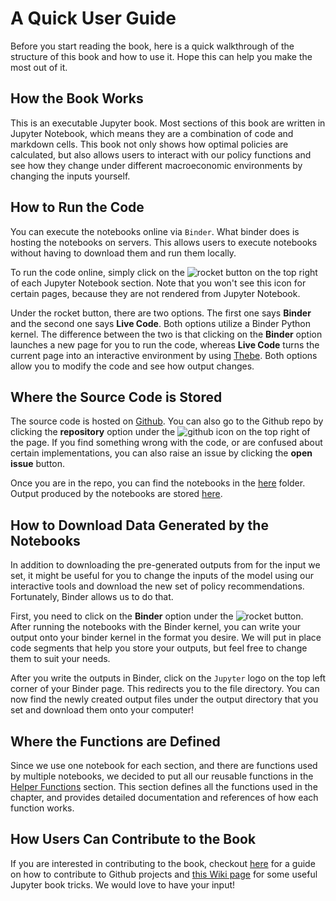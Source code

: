 # A Quick User Guide

Before you start reading the book, here is a quick walkthrough of the structure of this book and how to use it. Hope this can help you make the most out of it.

## How the Book Works

This is an executable Jupyter book. Most sections of this book are written in Jupyter Notebook, which means they are a combination of code and markdown cells. This book not only shows how optimal policies are calculated, but also allows users to interact with our policy functions and see how they change under different macroeconomic environments by changing the inputs yourself.

## How to Run the Code

You can execute the notebooks online via `Binder`. What binder does is hosting the notebooks on servers. This allows users to execute notebooks without having to download them and run them locally. 

To run the code online, simply click on the ![rocket](../images/rocket_logo.png) button on the top right of each Jupyter Notebook section. Note that you won't see this icon for certain pages, because they are not rendered from Jupyter Notebook.

Under the rocket button, there are two options. The first one says **Binder** and the second one says **Live Code**. Both options utilize a Binder Python kernel. The difference between the two is that clicking on the **Binder** option launches a new page for you to run the code, whereas **Live Code** turns the current page into an interactive environment by using [Thebe](https://thebe.readthedocs.io/en/latest/). Both options allow you to modify the code and see how output changes. 

## Where the Source Code is Stored

The source code is hosted on [Github](https://github.com/pascalmichaillat/public-expenditure). You can also go to the Github repo by clicking the **repository** option  under the ![github](../images/github_logo.png) icon on the top right of the page. If you find something wrong with the code, or are confused about certain implementations, you can also raise an issue by clicking the **open issue** button. 

Once you are in the repo, you can find the notebooks in the [here](../notebooks) folder. Output produced by the notebooks are stored [here](../notebooks/output/).

## How to Download Data Generated by the Notebooks

In addition to downloading the pre-generated outputs from  for the input we set, it might be useful for you to change the inputs of the model using our interactive tools and download the new set of policy recommendations. Fortunately, Binder allows us to do that. 

First, you need to click on the **Binder** option  under the ![rocket](../images/rocket_logo.png) button. After running the notebooks with the Binder kernel, you can write your output onto your binder kernel in the format you desire. We will put in place code segments that help you store your outputs, but feel free to change them to suit your needs.

After you write the outputs in Binder, click on the `Jupyter` logo on the top left corner of your Binder page. This redirects you to the file directory. You can now find the newly created output files under the output directory that you set and download them onto your computer!

## Where the Functions are Defined

Since we use one notebook for each section, and there are functions used by multiple notebooks, we decided to put all our reusable functions in the [Helper Functions](../notebooks/helpers) section. This section defines all the functions used in the chapter, and provides detailed documentation and references of how each function works. 

## How Users Can Contribute to the Book

If you are interested in contributing to the book, checkout [here](https://github.com/MarcDiethelm/contributing/blob/master/README.md) for a guide on how to contribute to Github projects and [this Wiki page](https://github.com/pascalmichaillat/public-expenditure/wiki/Jupyter-Book-Work-Flow-and-Tricks) for some useful Jupyter book tricks. We would love to have your input!
